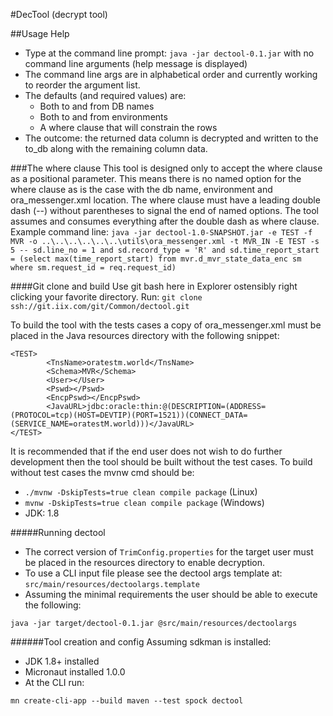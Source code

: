 #DecTool (decrypt tool)

##Usage Help
* Type at the command line prompt: `java -jar dectool-0.1.jar`
with no command line arguments (help message is displayed)
* The command line args are in alphabetical order and currently working to reorder the argument list.
* The defaults (and required values) are:
  * Both to and from DB names
  * Both to and from environments
  * A where clause that will constrain the rows
 * The outcome: the returned data column is decrypted and written to the to_db along with the remaining column data.
 
###The where clause
 This tool is designed only to accept the where clause as a positional parameter.
 This means there is no named option for the where clause as is the case with the db name, environment and ora_messenger.xml location.
 The where clause must have a leading double dash (--) without parentheses to signal the end of named options.
 The tool assumes and consumes everything after the double dash as where clause.
 Example command line:
 `java -jar dectool-1.0-SNAPSHOT.jar -e TEST -f MVR -o ..\..\..\..\..\..\utils\ora_messenger.xml -t MVR_IN -E TEST -s 5 -- sd.line_no = 1 and sd.record_type = 'R' and sd.time_report_start = (select max(time_report_start) from mvr.d_mvr_state_data_enc sm where sm.request_id = req.request_id)
`
 
####Git clone and build
 Use git bash here in Explorer ostensibly right clicking your favorite directory.
 Run: `git clone ssh://git.iix.com/git/Common/dectool.git`
 
 To build the tool with the tests cases a copy of ora_messenger.xml must be placed in the Java resources directory with the following snippet:
 ```
 <TEST>
         <TnsName>oratestm.world</TnsName>
         <Schema>MVR</Schema>
         <User></User>
         <Pswd></Pswd>
         <EncpPswd></EncpPswd>
         <JavaURL>jdbc:oracle:thin:@(DESCRIPTION=(ADDRESS=(PROTOCOL=tcp)(HOST=DEVTIP)(PORT=1521))(CONNECT_DATA=(SERVICE_NAME=oratestM.world)))</JavaURL>
 </TEST>
 ```
 It is recommended that if the end user does not wish to do further development then the tool should be built without the test cases.
 To build without test cases the mvnw cmd should be:
* `./mvnw -DskipTests=true clean compile package` (Linux)
* `mvnw -DskipTests=true clean compile package` (Windows)
* JDK: 1.8
 
#####Running dectool
 * The correct version of `TrimConfig.properties` for the target user must be placed in the resources directory to enable decryption.
 * To use a CLI input file please see the dectool args template at: `src/main/resources/dectoolargs.template`
 * Assuming the minimal requirements the user should be able to execute the following:
 
 `java -jar target/dectool-0.1.jar @src/main/resources/dectoolargs`
 
 ######Tool creation and config
 Assuming sdkman is installed:
 * JDK 1.8+ installed
 * Micronaut installed 1.0.0
 * At the CLI run:
 
 `mn create-cli-app --build maven --test spock dectool`